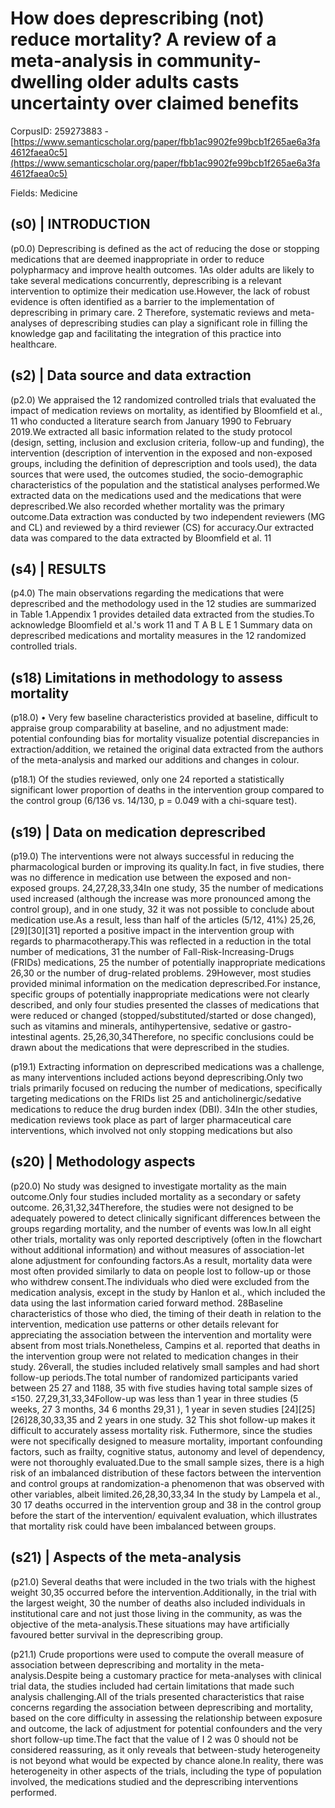 # How does deprescribing (not) reduce mortality? A review of a meta-analysis in community-dwelling older adults casts uncertainty over claimed benefits

CorpusID: 259273883 - [https://www.semanticscholar.org/paper/fbb1ac9902fe99bcb1f265ae6a3fa4612faea0c5](https://www.semanticscholar.org/paper/fbb1ac9902fe99bcb1f265ae6a3fa4612faea0c5)

Fields: Medicine

## (s0) | INTRODUCTION
(p0.0) Deprescribing is defined as the act of reducing the dose or stopping medications that are deemed inappropriate in order to reduce polypharmacy and improve health outcomes. 1As older adults are likely to take several medications concurrently, deprescribing is a relevant intervention to optimize their medication use.However, the lack of robust evidence is often identified as a barrier to the implementation of deprescribing in primary care. 2 Therefore, systematic reviews and meta-analyses of deprescribing studies can play a significant role in filling the knowledge gap and facilitating the integration of this practice into healthcare.
## (s2) | Data source and data extraction
(p2.0) We appraised the 12 randomized controlled trials that evaluated the impact of medication reviews on mortality, as identified by Bloomfield et al., 11 who conducted a literature search from January 1990 to February 2019.We extracted all basic information related to the study protocol (design, setting, inclusion and exclusion criteria, follow-up and funding), the intervention (description of intervention in the exposed and non-exposed groups, including the definition of deprescription and tools used), the data sources that were used, the outcomes studied, the socio-demographic characteristics of the population and the statistical analyses performed.We extracted data on the medications used and the medications that were deprescribed.We also recorded whether mortality was the primary outcome.Data extraction was conducted by two independent reviewers (MG and CL) and reviewed by a third reviewer (CS) for accuracy.Our extracted data was compared to the data extracted by Bloomfield et al. 11
## (s4) | RESULTS
(p4.0) The main observations regarding the medications that were deprescribed and the methodology used in the 12 studies are summarized in Table 1.Appendix 1 provides detailed data extracted from the studies.To acknowledge Bloomfield et al.'s work 11 and T A B L E 1 Summary data on deprescribed medications and mortality measures in the 12 randomized controlled trials.
## (s18) Limitations in methodology to assess mortality
(p18.0) • Very few baseline characteristics provided at baseline, difficult to appraise group comparability at baseline, and no adjustment made: potential confounding bias for mortality visualize potential discrepancies in extraction/addition, we retained the original data extracted from the authors of the meta-analysis and marked our additions and changes in colour.

(p18.1) Of the studies reviewed, only one 24 reported a statistically significant lower proportion of deaths in the intervention group compared to the control group (6/136 vs. 14/130, p = 0.049 with a chi-square test).
## (s19) | Data on medication deprescribed
(p19.0) The interventions were not always successful in reducing the pharmacological burden or improving its quality.In fact, in five studies, there was no difference in medication use between the exposed and non-exposed groups. 24,27,28,33,34In one study, 35 the number of medications used increased (although the increase was more pronounced among the control group), and in one study, 32 it was not possible to conclude about medication use.As a result, less than half of the articles (5/12, 41%) 25,26,[29][30][31] reported a positive impact in the intervention group with regards to pharmacotherapy.This was reflected in a reduction in the total number of medications, 31 the number of Fall-Risk-Increasing-Drugs (FRIDs) medications, 25 the number of potentially inappropriate medications 26,30 or the number of drug-related problems. 29However, most studies provided minimal information on the medication deprescribed.For instance, specific groups of potentially inappropriate medications were not clearly described, and only four studies presented the classes of medications that were reduced or changed (stopped/substituted/started or dose changed), such as vitamins and minerals, antihypertensive, sedative or gastro-intestinal agents. 25,26,30,34Therefore, no specific conclusions could be drawn about the medications that were deprescribed in the studies.

(p19.1) Extracting information on deprescribed medications was a challenge, as many interventions included actions beyond deprescribing.Only two trials primarily focused on reducing the number of medications, specifically targeting medications on the FRIDs list 25 and anticholinergic/sedative medications to reduce the drug burden index (DBI). 34In the other studies, medication reviews took place as part of larger pharmaceutical care interventions, which involved not only stopping medications but also
## (s20) | Methodology aspects
(p20.0) No study was designed to investigate mortality as the main outcome.Only four studies included mortality as a secondary or safety outcome. 26,31,32,34Therefore, the studies were not designed to be adequately powered to detect clinically significant differences between the groups regarding mortality, and the number of events was low.In all eight other trials, mortality was only reported descriptively (often in the flowchart without additional information) and without measures of association-let alone adjustment for confounding factors.As a result, mortality data were most often provided similarly to data on people lost to follow-up or those who withdrew consent.The individuals who died were excluded from the medication analysis, except in the study by Hanlon et al., which included the data using the last information caried forward method. 28Baseline characteristics of those who died, the timing of their death in relation to the intervention, medication use patterns or other details relevant for appreciating the association between the intervention and mortality were absent from most trials.Nonetheless, Campins et al. reported that deaths in the intervention group were not related to medication changes in their study. 26verall, the studies included relatively small samples and had short follow-up periods.The total number of randomized participants varied between 25 27 and 1188, 35 with five studies having total sample sizes of ≤150. 27,29,31,33,34Follow-up was less than 1 year in three studies (5 weeks, 27 3 months, 34 6 months 29,31 ), 1 year in seven studies [24][25][26]28,30,33,35 and 2 years in one study. 32 This shot follow-up makes it difficult to accurately assess mortality risk. Futhermore, since the studies were not specifically designed to measure mortality, important confounding factors, such as frailty, cognitive status, autonomy and level of dependency, were not thoroughly evaluated.Due to the small sample sizes, there is a high risk of an imbalanced distribution of these factors between the intervention and control groups at randomization-a phenomenon that was observed with other variables, albeit limited.26,28,30,33,34 In the study by Lampela et al., 30 17 deaths occurred in the intervention group and 38 in the control group before the start of the intervention/ equivalent evaluation, which illustrates that mortality risk could have been imbalanced between groups.
## (s21) | Aspects of the meta-analysis
(p21.0) Several deaths that were included in the two trials with the highest weight 30,35 occurred before the intervention.Additionally, in the trial with the largest weight, 30 the number of deaths also included individuals in institutional care and not just those living in the community, as was the objective of the meta-analysis.These situations may have artificially favoured better survival in the deprescribing group.

(p21.1) Crude proportions were used to compute the overall measure of association between deprescribing and mortality in the meta-analysis.Despite being a customary practice for meta-analyses with clinical trial data, the studies included had certain limitations that made such analysis challenging.All of the trials presented characteristics that raise concerns regarding the association between deprescribing and mortality, based on the core difficulty in assessing the relationship between exposure and outcome, the lack of adjustment for potential confounders and the very short follow-up time.The fact that the value of I 2 was 0 should not be considered reassuring, as it only reveals that between-study heterogeneity is not beyond what would be expected by chance alone.In reality, there was heterogeneity in other aspects of the trials, including the type of population involved, the medications studied and the deprescribing interventions performed.
